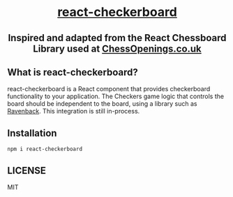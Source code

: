 <div align="center" markdown="1">

# [react-checkerboard](https://react-checkerboard.vercel.app/)

## Inspired and adapted from the React Chessboard Library used at [ChessOpenings.co.uk](https://chessopenings.co.uk)

</div>

## What is react-checkerboard?

react-checkerboard is a React component that provides checkerboard functionality to your application. The Checkers game logic that controls the board should be independent to the board, using a library such as [Ravenback](https://github.com/bcorfman/ravenback). This integration is still in-process.


## Installation

```
npm i react-checkerboard
```

## LICENSE

MIT
